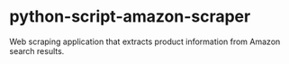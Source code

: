 # python-script-amazon-scraper
Web scraping application that extracts product information from Amazon search results.
